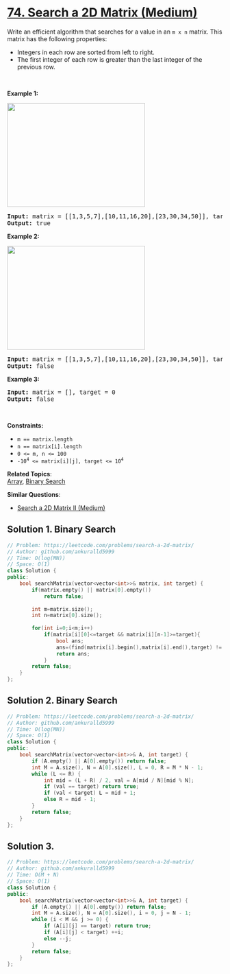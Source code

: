 # [74. Search a 2D Matrix (Medium)](https://leetcode.com/problems/search-a-2d-matrix/)

<p>Write an efficient algorithm that searches for a value in an <code>m x n</code> matrix. This matrix has the following properties:</p>

<ul>
	<li>Integers in each row are sorted from left to right.</li>
	<li>The first integer of each row is greater than the last integer of the previous row.</li>
</ul>

<p>&nbsp;</p>
<p><strong>Example 1:</strong></p>
<img alt="" src="https://assets.leetcode.com/uploads/2020/10/05/mat.jpg" style="width: 322px; height: 242px;">
<pre><strong>Input:</strong> matrix = [[1,3,5,7],[10,11,16,20],[23,30,34,50]], target = 3
<strong>Output:</strong> true
</pre>

<p><strong>Example 2:</strong></p>
<img alt="" src="https://assets.leetcode.com/uploads/2020/10/05/mat2.jpg" style="width: 322px; height: 242px;">
<pre><strong>Input:</strong> matrix = [[1,3,5,7],[10,11,16,20],[23,30,34,50]], target = 13
<strong>Output:</strong> false
</pre>

<p><strong>Example 3:</strong></p>

<pre><strong>Input:</strong> matrix = [], target = 0
<strong>Output:</strong> false
</pre>

<p>&nbsp;</p>
<p><strong>Constraints:</strong></p>

<ul>
	<li><code>m == matrix.length</code></li>
	<li><code>n == matrix[i].length</code></li>
	<li><code>0 &lt;= m, n &lt;= 100</code></li>
	<li><code>-10<sup>4</sup> &lt;= matrix[i][j], target &lt;= 10<sup>4</sup></code></li>
</ul>


**Related Topics**:  
[Array](https://leetcode.com/tag/array/), [Binary Search](https://leetcode.com/tag/binary-search/)

**Similar Questions**:
* [Search a 2D Matrix II (Medium)](https://leetcode.com/problems/search-a-2d-matrix-ii/)

## Solution 1. Binary Search

```cpp
// Problem: https://leetcode.com/problems/search-a-2d-matrix/
// Author: github.com/ankuralld5999
// Time: O(log(MN))
// Space: O(1)
class Solution {
public:
    bool searchMatrix(vector<vector<int>>& matrix, int target) {
        if(matrix.empty() || matrix[0].empty())
            return false;
        
        int m=matrix.size();
        int n=matrix[0].size();
        
        for(int i=0;i<m;i++)
            if(matrix[i][0]<=target && matrix[i][n-1]>=target){
                bool ans;
                ans=(find(matrix[i].begin(),matrix[i].end(),target) != matrix[i].end()?true:false);
                return ans;
            }
        return false;
    }
};
```

## Solution 2. Binary Search

```cpp
// Problem: https://leetcode.com/problems/search-a-2d-matrix/
// Author: github.com/ankuralld5999
// Time: O(log(MN))
// Space: O(1)
class Solution {
public:
    bool searchMatrix(vector<vector<int>>& A, int target) {
        if (A.empty() || A[0].empty()) return false;
        int M = A.size(), N = A[0].size(), L = 0, R = M * N - 1;
        while (L <= R) {
            int mid = (L + R) / 2, val = A[mid / N][mid % N];
            if (val == target) return true;
            if (val < target) L = mid + 1;
            else R = mid - 1;
        }
        return false;
    }
};
```

## Solution 3.

```cpp
// Problem: https://leetcode.com/problems/search-a-2d-matrix/
// Author: github.com/ankuralld5999
// Time: O(M + N)
// Space: O(1)
class Solution {
public:
    bool searchMatrix(vector<vector<int>>& A, int target) {
        if (A.empty() || A[0].empty()) return false;
        int M = A.size(), N = A[0].size(), i = 0, j = N - 1;
        while (i < M && j >= 0) {
            if (A[i][j] == target) return true;
            if (A[i][j] < target) ++i;
            else --j;
        }
        return false;
    }
};
```
